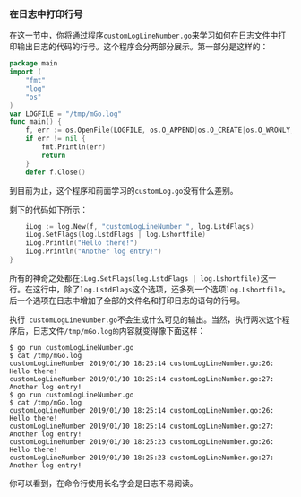 ### 在日志中打印行号

在这一节中，你将通过程序`customLogLineNumber.go`来学习如何在日志文件中打印输出日志的代码的行号。这个程序会分两部分展示。第一部分是这样的：

```go
package main
import (
	"fmt"
	"log"
	"os" 
)
var LOGFILE = "/tmp/mGo.log"
func main() {
	f, err := os.OpenFile(LOGFILE, os.O_APPEND|os.O_CREATE|os.O_WRONLY, 0644)
	if err != nil { 
		fmt.Println(err)
		return 
	}
	defer f.Close()
```

到目前为止，这个程序和前面学习的`customLog.go`没有什么差别。

剩下的代码如下所示：

```go
	iLog := log.New(f, "customLogLineNumber ", log.LstdFlags)
	iLog.SetFlags(log.LstdFlags | log.Lshortfile)
	iLog.Println("Hello there!")
	iLog.Println("Another log entry!")
}
```

所有的神奇之处都在`iLog.SetFlags(log.LstdFlags | log.Lshortfile)`这一行。在这行中，除了`log.LstdFlags`这个选项，还多列一个选项`log.Lshortfile`。后一个选项在日志中增加了全部的文件名和打印日志的语句的行号。

执行` customLogLineNumber.go`不会生成什么可见的输出。当然，执行两次这个程序后，日志文件`/tmp/mGo.log的`内容就变得像下面这样：

```shell
$ go run customLogLineNumber.go
$ cat /tmp/mGo.log
customLogLineNumber 2019/01/10 18:25:14 customLogLineNumber.go:26: Hello there!
customLogLineNumber 2019/01/10 18:25:14 customLogLineNumber.go:27: Another log entry!
$ go run customLogLineNumber.go
$ cat /tmp/mGo.log
customLogLineNumber 2019/01/10 18:25:14 customLogLineNumber.go:26: Hello there!
customLogLineNumber 2019/01/10 18:25:14 customLogLineNumber.go:27: Another log entry!
customLogLineNumber 2019/01/10 18:25:23 customLogLineNumber.go:26: Hello there!
customLogLineNumber 2019/01/10 18:25:23 customLogLineNumber.go:27: Another log entry!
```

你可以看到，在命令行使用长名字会是日志不易阅读。